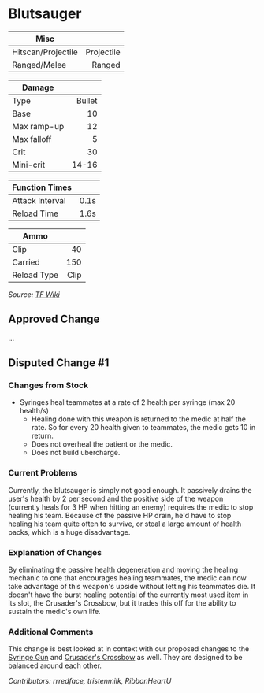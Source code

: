 # Blutsauger

| Misc               |            |
|--------------------|-----------:|
| Hitscan/Projectile | Projectile |
| Ranged/Melee       |     Ranged |

| Damage      |        |
|-------------|-------:|
| Type        | Bullet |
| Base        |     10 |
| Max ramp-up |     12 |
| Max falloff |      5 |
| Crit        |     30 |
| Mini-crit   |  14-16 |

| Function Times  |      |
|-----------------|-----:|
| Attack Interval | 0.1s |
| Reload Time     | 1.6s |


| Ammo        |      |
|-------------|-----:|
| Clip        |   40 |
| Carried     |  150 |
| Reload Type | Clip |

*Source: [TF Wiki](https://wiki.teamfortress.com/wiki/Blutsauger)*

## Approved Change
...

## Disputed Change #1

### Changes from Stock
* Syringes heal teammates at a rate of 2 health per syringe (max 20 health/s)
    * Healing done with this weapon is returned to the medic at half the rate. So for every 20 health given to teammates, the medic gets 10 in return.
    * Does not overheal the patient or the medic.
    * Does not build ubercharge.

### Current Problems
Currently, the blutsauger is simply not good enough. It passively drains the user's health by 2 per second and the positive side of the weapon (currently heals for 3 HP when hitting an enemy) requires the medic to stop healing his team. Because of the passive HP drain, he'd have to stop healing his team quite often to survive, or steal a large amount of health packs, which is a huge disadvantage.

### Explanation of Changes
By eliminating the passive health degeneration and moving the healing mechanic to one that encourages healing teammates, the medic can now take advantage of this weapon's upside without letting his teammates die. It doesn't have the burst healing potential of the currently most used item in its slot, the Crusader's Crossbow, but it trades this off for the ability to sustain the medic's own life.

### Additional Comments
This change is best looked at in context with our proposed changes to the [Syringe Gun](syringe-gun.md#disputed-change-1) and [Crusader's Crossbow](crusaders-crossbow.md#disputed-change-1) as well. They are designed to be balanced around each other.

*Contributors: rrredface, tristenmilk, RibbonHeartU*
